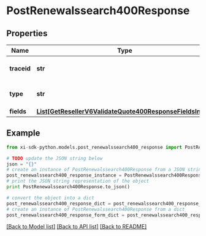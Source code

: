 # PostRenewalssearch400Response


## Properties

Name | Type | Description | Notes
------------ | ------------- | ------------- | -------------
**traceid** | **str** | Unique Id to identify error. | [optional] 
**type** | **str** | Describes the type of the error. | [optional] 
**fields** | [**List[GetResellerV6ValidateQuote400ResponseFieldsInner]**](GetResellerV6ValidateQuote400ResponseFieldsInner.md) |  | [optional] 

## Example

```python
from xi-sdk-python.models.post_renewalssearch400_response import PostRenewalssearch400Response

# TODO update the JSON string below
json = "{}"
# create an instance of PostRenewalssearch400Response from a JSON string
post_renewalssearch400_response_instance = PostRenewalssearch400Response.from_json(json)
# print the JSON string representation of the object
print PostRenewalssearch400Response.to_json()

# convert the object into a dict
post_renewalssearch400_response_dict = post_renewalssearch400_response_instance.to_dict()
# create an instance of PostRenewalssearch400Response from a dict
post_renewalssearch400_response_form_dict = post_renewalssearch400_response.from_dict(post_renewalssearch400_response_dict)
```
[[Back to Model list]](../README.md#documentation-for-models) [[Back to API list]](../README.md#documentation-for-api-endpoints) [[Back to README]](../README.md)


